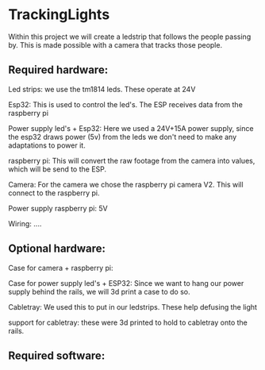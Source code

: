 ﻿# TrackingLights
Within this project we will create a ledstrip that follows the people passing by. This is made possible with a camera that tracks those people.

Required hardware: 
----------------------------------------------------------------------------------------------------------
Led strips: we use the tm1814 leds. These operate at 24V

Esp32: This is used to control the led's. The ESP receives data from the raspberry pi

Power supply led's + Esp32: Here we used a 24V+15A power supply, since the esp32 draws power (5v) from the leds we don't need to make any adaptations to power it.

raspberry pi: This will convert the raw footage from the camera into values, which will be send to the ESP.

Camera: For the camera we chose the raspberry pi camera V2. This will connect to the raspberry pi.

Power supply raspberry pi: 5V

Wiring: ....

Optional hardware:
---------------------------------------------------------------------------------------
Case for camera + raspberry pi: 

Case for power supply led's + ESP32: Since we want to hang our power supply behind the rails, we will 3d print a case to do so.

Cabletray: We used this to put in our ledstrips. These help defusing the light

support for cabletray: these were 3d printed to hold to cabletray onto the rails.


Required software:
--------------------------------------------------------------------------------------------


